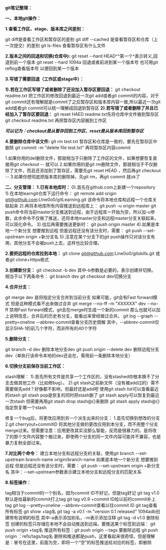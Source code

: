**git笔记整理：**

**一、本地git操作：**

**1.查看工作区、stage、版本库之间差别：**

git diff是查看工作区和暂存区的差别
git diff --cached 是查看暂存区和仓库（上一次提交）的差别
git ls-files 查看暂存区有什么文件

**2.版本之间的回退和切换(仓库中):**
git reset --hard HEAD^^第一个^表示转义,回退到前一个版本
git reset --hard 1094a 回退或者前进到某一个版本号
也可用git reflog查看版本号 以便回到某一个版本

**3.写错了需要回退（工作区或stage中）：**

**1).若在工作区写错了或者删除了还没加入暂存区要回退：**
git checkout readme.txt 把工作区的修改回退到最近一次git add或者git commit的内容，对于git commit还有理解就是commit了之后暂存区和版本库内容一致,所以最近一次git add或者git commit可以统一理解成回退到暂存区
**2).若写错了或者删除了并且已经加入了暂存区要回退：**
git reset HAED readme.txt先将仓库中文件搬到暂存区
git checkout readme.txt 再把暂存区内容搬到工作区

***可以记为：checkout是从暂存回到工作区、reset是从版本库回到暂存区***

**4.要删除仓库中该文件:**
git rm test.txt 暂存区和仓库是一致的，要先在暂存区中删除
git commit -m "delete file test.txt" 再将暂存区内容commit

1.如果你用的del删除文件，那就相当于只删除了工作区的文件，如果想要恢复直接用git checkout -- <file>就可以 
2.如果你用的是git rm删除文件，那就相当于不仅删除了文件，而且还添加到了暂存区，需要先git reset HEAD <file>，然后再git checkout -- <file> 3.如果你想彻底把版本库的删除掉，先git rm，再git commit 就ok了

**二、分支管理：**
**1.已有本地库时：**
0).首先在github.com上新建一个repository
1).在本地learngit仓库下运行命令：
git remote add origin git@github.com:LIne0o0/gitLearning.git
该命令将本地仓库和远程一个仓库关联起来
2).再将本地库所有内容推送到远程库上：
git push -u origin master 
git push命令将当前master分支推送到远程，由于远程库一开始为空，所以加-u参数，此步命令不仅做了推送，还将本地master分支和远程master分支关联起来，可以简化命令。
3).往后再需要推送更新时：
git push origin master
4).如果是本地一个新分支 想要推到远程 但是远程还没有该分支时，需要：
git push --set-upstream origin +新分支名
5).注意在某个分支下的git push操作只对该分支有用，其他分支不会被push上去，这样也比较合理。

**2.要把远程的仓库拉到本地：**
git clone git@github.com:Line0o0/gitskills.git
或者git clone+https格式

**3.创建新分支：**
git checkout -b dev 其中-b参数是必要的，表示创建并切换。
相当于以下两条命令：
git branch dev
git checkout dev切换分支

**4.合并分支：**

git merge dev 是将指定分支合并到当前分支 如果可能，git会有Fast forward模式 但是这种模式看不出来做过合并
git merge --no-ff -m "XXXXXX" dev 
--no-ff 禁用Fast forward模式，git会在merge时生成一个新的commit 那么也就可以加上说明信息，合并后的历史有分支，能看出来曾经做过合并。
git log --graph --pretty=oneline --abbrev-commit查看分支历史图解
其中，--abbrev-commit仅显示SHA-1的前几个字符，而非所有的40个字符

**5.删除分支：**

git branch -d dev 删除本地分支dev
git push origin --delete dev 删除远程分支dev（单执行该命令本地的dev还会在，需用前一条删除本地分支）

**6.切换分支前保存当前工作区：**

stash理解：
1).首先所有文件是共享一个工作区的，没有stashed你根本换不了分支去做其他工作（比如修bug）。
2).git stash之前新文件（没有被add过的）需不需要做先add？好像都不影响，但最好还是add吧
使用git stash list可以查看最近的stash
git stash pop是恢复的同时把stash删了
git stash apply可以恢复到最近一次stash 但需要再用git stash drop stash@{}来删除
git stash apply stash@{}指定恢复哪一个stash

修复一个bug后，将更改应用到另一个派生出来的分支：
1.首先切换到想改的分支
2.git cherryout+commitID 将其他分支做的更改应用到本分支，而不用整个分支merge过来。但需要注意：应用更改其实没那么智能，反而是很暴力的。是将改了的那个文件内容整个搬过来，即使两个分支的同一文件内容可能并不兼容，也是暴力复制全部过来。

**7.对比两个命令：**
建立本地分支和远程分支的关联，使用git branch --set-upstream branch-name origin/branch-name
如果是本地一个新分支 想要推到远程 但是远程还没有该分支时，需要：
git push --set-upstream origin +新分支名
其中：--set-upstream参数表示建立本地分支和远程分支的匹配关系

**8.标签操作：**

tag相当于commit的一个别名，因为commit ID不好记，但是tag好记
git tag v1.0 默认是给最新的commit打上tag
git tag v0.9 +commit ID给以前的commit补上tag 
git log --pretty=oneline --abbrev-commit查看以往commit ID
git tag查看所有标签
git show +tag名
git tag -a v0.1 -m "version 0.1 released" 1094adb创建带有说明的标签
其中-a表示添加别名，-m表示添加注释
git tag -d v1.0 删除标签
创建的标签只存储在本地不会自动推送到远端，要推送某个标签到远端：
git push origin +tag名
推送所有标签：git push origin --tags
要删除远程 git push origin ：refs/tags/tag名 删除和推送都是push，这里看起来很奇怪，但是理解是：冒号在这里，前面为空，即将一个“空”的标签推送给对应的标签，即删除